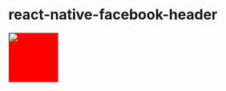 # react-native-facebook-header
<div style="width: 100px; height: 100px; background-color: red;">
  <img style="width: 100px; height: 100px;" src="https://github.com/Lg0gs/react-native-facebook-header/blob/master/demo/demo.gif" />
</div>
